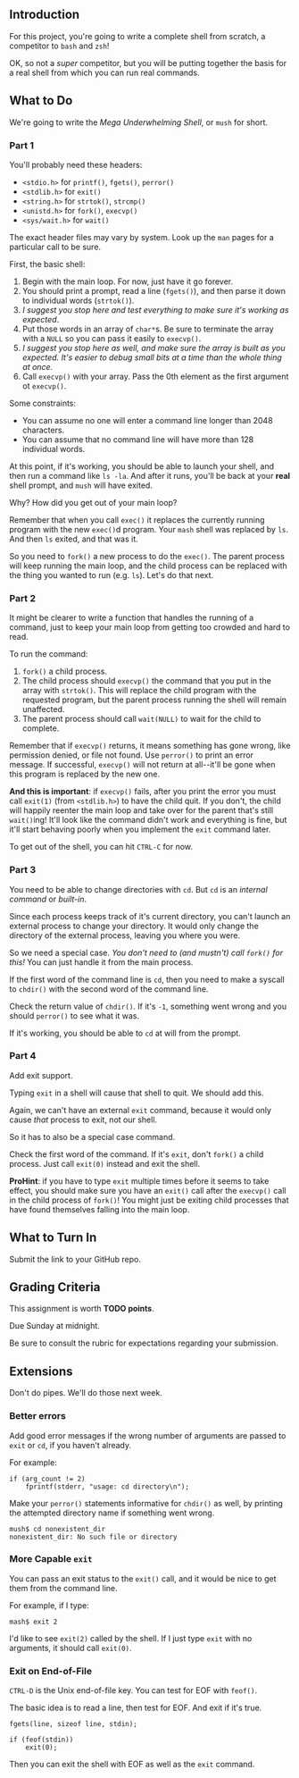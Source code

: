 ## Introduction

For this project, you're going to write a complete shell from scratch, a
competitor to `bash` and `zsh`!

OK, so not a _super_ competitor, but you will be putting together the
basis for a real shell from which you can run real commands.

## What to Do

We're going to write the _Mega Underwhelming Shell_, or `mush` for
short.

### Part 1

You'll probably need these headers:

* `<stdio.h>` for `printf()`, `fgets()`, `perror()`
* `<stdlib.h>` for `exit()`
* `<string.h>` for `strtok()`, `strcmp()`
* `<unistd.h>` for `fork()`, `execvp()`
* `<sys/wait.h>` for `wait()`

The exact header files may vary by system. Look up the `man` pages for a
particular call to be sure.

First, the basic shell:  

1. Begin with the main loop. For now, just have it go forever.
2. You should print a prompt, read a line (`fgets()`), and then parse it
   down to individual words (`strtok()`).
3. _I suggest you stop here and test everything to make sure it's
   working as expected_.
3. Put those words in an array of `char*`s. Be sure to terminate the
   array with a `NULL` so you can pass it easily to `execvp()`.
4. _I suggest you stop here as well, and make sure the array is built as
   you expected. It's easier to debug small bits at a time than the
   whole thing at once._
5. Call `execvp()` with your array. Pass the 0th element as the first
   argument ot `execvp()`.

Some constraints:

* You can assume no one will enter a command line longer than 2048
  characters.
* You can assume that no command line will have more than 128 individual
  words.

At this point, if it's working, you should be able to launch your shell,
and then run a command like `ls -la`. And after it runs, you'll be back
at your **real** shell prompt, and `mush` will have exited.

Why? How did you get out of your main loop?

Remember that when you call `exec()` it replaces the currently running
program with the new `exec()`d program. Your `mash` shell was replaced
by `ls`. And then `ls` exited, and that was it.

So you need to `fork()` a new process to do the `exec()`. The parent
process will keep running the main loop, and the child process can be
replaced with the thing you wanted to run (e.g. `ls`). Let's do that
next.

### Part 2

It might be clearer to write a function that handles the running of a
command, just to keep your main loop from getting too crowded and hard
to read.

To run the command:

1. `fork()` a child process.
2. The child process should `execvp()` the command that you put in the
   array with `strtok()`. This will replace the child program with the
   requested program, but the parent process running the shell will
   remain unaffected.
3. The parent process should call `wait(NULL)` to wait for the child to
   complete.

Remember that if `execvp()` returns, it means something has gone wrong,
like permission denied, or file not found. Use `perror()` to print an
error message. If successful, `execvp()` will not return at all--it'll
be gone when this program is replaced by the new one.

**And this is important**: if `execvp()` fails, after you print the
error you must call `exit(1)` (from `<stdlib.h>`) to have the child
quit. If you don't, the child will happily reenter the main loop and
take over for the parent that's still `wait()`ing! It'll look like the
command didn't work and everything is fine, but it'll start behaving
poorly when you implement the `exit` command later.

To get out of the shell, you can hit `CTRL-C` for now.

### Part 3

You need to be able to change directories with `cd`. But `cd` is an
_internal command_ or _built-in_.

Since each process keeps track of it's current directory, you can't
launch an external process to change your directory. It would only
change the directory of the external process, leaving you where you
were.

So we need a special case. _You don't need to (and mustn't) call
`fork()` for this!_ You can just handle it from the main process.

If the first word of the command line is `cd`, then you need to make a
syscall to `chdir()` with the second word of the command line.

Check the return value of `chdir()`. If it's `-1`, something went wrong
and you should `perror()` to see what it was.

If it's working, you should be able to `cd` at will from the prompt.

### Part 4

Add exit support.

Typing `exit` in a shell will cause that shell to quit. We should add
this.

Again, we can't have an external `exit` command, because it would only
cause _that_ process to exit, not our shell.

So it has to also be a special case command.

Check the first word of the command. If it's `exit`, don't `fork()` a
child process. Just call `exit(0)` instead and exit the shell.

**ProHint**: if you have to type `exit` multiple times before it seems
to take effect, you should make sure you have an `exit()` call after the
`execvp()` call in the child process of `fork()`! You might just be
exiting child processes that have found themselves falling into the main
loop.

## What to Turn In

Submit the link to your GitHub repo.

## Grading Criteria

This assignment is worth **TODO points**.

Due Sunday at midnight.

Be sure to consult the rubric for expectations regarding your
submission.

## Extensions

Don't do pipes. We'll do those next week.

### Better errors

Add good error messages if the wrong number of arguments are passed to
`exit` or `cd`, if you haven't already.

For example:

```
if (arg_count != 2)
    fprintf(stderr, "usage: cd directory\n");
```

Make your `perror()` statements informative for `chdir()` as well, by
printing the attempted directory name if something went wrong.

```
mush$ cd nonexistent_dir
nonexistent_dir: No such file or directory
```

### More Capable `exit`

You can pass an exit status to the `exit()` call, and it would be nice
to get them from the command line.

For example, if I type:

```
mash$ exit 2
```

I'd like to see `exit(2)` called by the shell. If I just type `exit`
with no arguments, it should call `exit(0)`.

### Exit on End-of-File

`CTRL-D` is the Unix end-of-file key. You can test for EOF with
`feof()`.

The basic idea is to read a line, then test for EOF. And exit if it's
true.

```
fgets(line, sizeof line, stdin);

if (feof(stdin))
    exit(0);
```

Then you can exit the shell with EOF as well as the `exit` command.